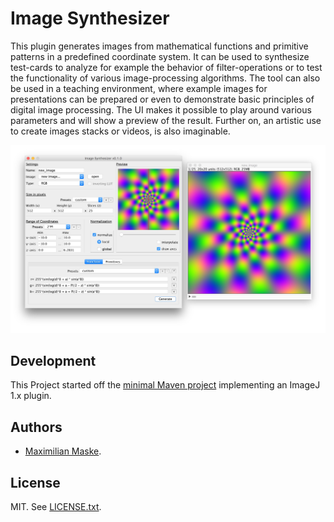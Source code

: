 # Image Synthesizer
This plugin generates images from mathematical functions and primitive patterns in a predefined coordinate system. It can be used to synthesize test-cards to analyze for example the behavior of filter-operations or to test the functionality of various image-processing algorithms. The tool can also be used in a teaching environment, where example images for presentations can be prepared or even to demonstrate basic principles of digital image processing. The UI makes it possible to play around various parameters and will show a preview of the result. Further on, an artistic use to create images stacks or videos, is also imaginable.

![GUI Screenshot](/screenshot.jpg)

## Development
This Project started off the [minimal Maven project](https://github.com/imagej/minimal-ij1-plugin) implementing an ImageJ 1.x plugin.

## Authors

- [Maximilian Maske](mailto:m.maske@posteo.de).

## License

MIT. See [LICENSE.txt](/LICENSE.txt).
